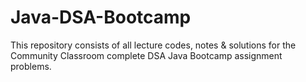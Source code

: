 # Java-DSA-Bootcamp
This repository consists of all lecture codes, notes &amp; solutions for the Community Classroom complete DSA Java Bootcamp assignment problems.
